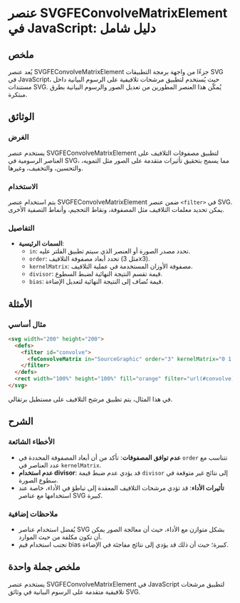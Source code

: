 <!--
Meta Description: # عنصر SVGFEConvolveMatrixElement في JavaScript: دليل شامل ## ملخص يُعد عنصر SVGFEConvolveMatrixElement جزءًا من واجهة برمجة التطبيقات SVG في JavaScri...
Meta Keywords: svg, عنصر, التلافيف, svgfeconvolvematrixelement, على
-->

# عنصر SVGFEConvolveMatrixElement في JavaScript: دليل شامل

## ملخص
يُعد عنصر SVGFEConvolveMatrixElement جزءًا من واجهة برمجة التطبيقات SVG في JavaScript، حيث يُستخدم لتطبيق مرشحات تلافيفية على الرسوم البيانية داخل مستندات SVG. يُمكّن هذا العنصر المطورين من تعديل الصور والرسوم البيانية بطرق مبتكرة.

## الوثائق
### الغرض
يستخدم عنصر SVGFEConvolveMatrixElement لتطبيق مصفوفات التلافيف على العناصر الرسومية في SVG، مما يسمح بتحقيق تأثيرات متقدمة على الصور مثل التمويه، والتحسين، والتخفيف، وغيرها.

### الاستخدام
يتم استخدام عنصر SVGFEConvolveMatrixElement ضمن عنصر `<filter>` في SVG. يمكن تحديد معلمات التلافيف مثل المصفوفة، ونقاط التحجيم، وأنماط التصفية الأخرى.

### التفاصيل
- **السمات الرئيسية**:
  - `in`: تحدد مصدر الصورة أو العنصر الذي سيتم تطبيق الفلتر عليه.
  - `order`: تحدد أبعاد مصفوفة التلافيف (مثل 3x3).
  - `kernelMatrix`: مصفوفة الأوزان المستخدمة في عملية التلافيف.
  - `divisor`: قيمة تقسم النتيجة النهائية لضبط السطوع.
  - `bias`: قيمة تُضاف إلى النتيجة النهائية لتعديل الإضاءة.

## الأمثلة
### مثال أساسي
```html
<svg width="200" height="200">
  <defs>
    <filter id="convolve">
      <feConvolveMatrix in="SourceGraphic" order="3" kernelMatrix="0 1 0 1 -4 1 0 1 0" divisor="1" bias="0"/>
    </filter>
  </defs>
  <rect width="100%" height="100%" fill="orange" filter="url(#convolve)"/>
</svg>
```
في هذا المثال، يتم تطبيق مرشح التلافيف على مستطيل برتقالي.

## الشرح
### الأخطاء الشائعة
- **عدم توافق المصفوفات**: تأكد من أن أبعاد المصفوفة المحددة في `order` تتناسب مع عدد العناصر في `kernelMatrix`.
- **عدم استخدام divisor**: قد يؤدي عدم ضبط قيمة `divisor` إلى نتائج غير متوقعة في سطوع الصورة.
- **تأثيرات الأداء**: قد تؤدي مرشحات التلافيف المعقدة إلى تباطؤ في الأداء، خاصة عند استخدامها مع عناصر SVG كبيرة.

### ملاحظات إضافية
- يُفضل استخدام عناصر SVG بشكل متوازن مع الأداء، حيث أن معالجة الصور يمكن أن تكون مكلفة من حيث الموارد.
- تجنب استخدام قيم bias كبيرة؛ حيث أن ذلك قد يؤدي إلى نتائج مفاجئة في الإضاءة.

## ملخص جملة واحدة
يستخدم عنصر SVGFEConvolveMatrixElement في JavaScript لتطبيق مرشحات تلافيفية متقدمة على الرسوم البيانية في وثائق SVG.